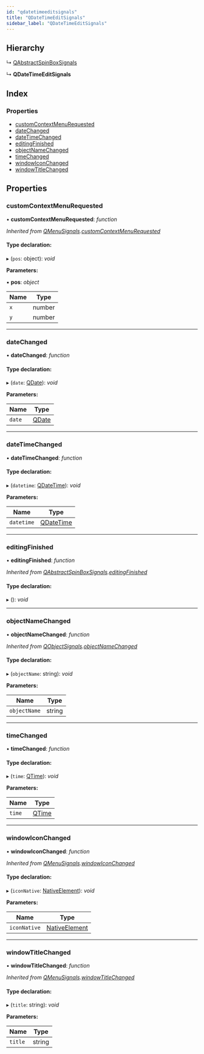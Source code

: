 ```yaml
---
id: "qdatetimeeditsignals"
title: "QDateTimeEditSignals"
sidebar_label: "QDateTimeEditSignals"
---
```


## Hierarchy

  ↳ [QAbstractSpinBoxSignals](qabstractspinboxsignals.md)

  ↳ **QDateTimeEditSignals**

## Index

### Properties

* [customContextMenuRequested](qdatetimeeditsignals.md#customcontextmenurequested)
* [dateChanged](qdatetimeeditsignals.md#datechanged)
* [dateTimeChanged](qdatetimeeditsignals.md#datetimechanged)
* [editingFinished](qdatetimeeditsignals.md#editingfinished)
* [objectNameChanged](qdatetimeeditsignals.md#objectnamechanged)
* [timeChanged](qdatetimeeditsignals.md#timechanged)
* [windowIconChanged](qdatetimeeditsignals.md#windowiconchanged)
* [windowTitleChanged](qdatetimeeditsignals.md#windowtitlechanged)

## Properties

###  customContextMenuRequested

• **customContextMenuRequested**: *function*

*Inherited from [QMenuSignals](qmenusignals.md).[customContextMenuRequested](qmenusignals.md#customcontextmenurequested)*

#### Type declaration:

▸ (`pos`: object): *void*

**Parameters:**

▪ **pos**: *object*

Name | Type |
------ | ------ |
`x` | number |
`y` | number |

___

###  dateChanged

• **dateChanged**: *function*

#### Type declaration:

▸ (`date`: [QDate](../classes/qdate.md)): *void*

**Parameters:**

Name | Type |
------ | ------ |
`date` | [QDate](../classes/qdate.md) |

___

###  dateTimeChanged

• **dateTimeChanged**: *function*

#### Type declaration:

▸ (`datetime`: [QDateTime](../classes/qdatetime.md)): *void*

**Parameters:**

Name | Type |
------ | ------ |
`datetime` | [QDateTime](../classes/qdatetime.md) |

___

###  editingFinished

• **editingFinished**: *function*

*Inherited from [QAbstractSpinBoxSignals](qabstractspinboxsignals.md).[editingFinished](qabstractspinboxsignals.md#editingfinished)*

#### Type declaration:

▸ (): *void*

___

###  objectNameChanged

• **objectNameChanged**: *function*

*Inherited from [QObjectSignals](qobjectsignals.md).[objectNameChanged](qobjectsignals.md#objectnamechanged)*

#### Type declaration:

▸ (`objectName`: string): *void*

**Parameters:**

Name | Type |
------ | ------ |
`objectName` | string |

___

###  timeChanged

• **timeChanged**: *function*

#### Type declaration:

▸ (`time`: [QTime](../classes/qtime.md)): *void*

**Parameters:**

Name | Type |
------ | ------ |
`time` | [QTime](../classes/qtime.md) |

___

###  windowIconChanged

• **windowIconChanged**: *function*

*Inherited from [QMenuSignals](qmenusignals.md).[windowIconChanged](qmenusignals.md#windowiconchanged)*

#### Type declaration:

▸ (`iconNative`: [NativeElement](../globals.md#nativeelement)): *void*

**Parameters:**

Name | Type |
------ | ------ |
`iconNative` | [NativeElement](../globals.md#nativeelement) |

___

###  windowTitleChanged

• **windowTitleChanged**: *function*

*Inherited from [QMenuSignals](qmenusignals.md).[windowTitleChanged](qmenusignals.md#windowtitlechanged)*

#### Type declaration:

▸ (`title`: string): *void*

**Parameters:**

Name | Type |
------ | ------ |
`title` | string |
